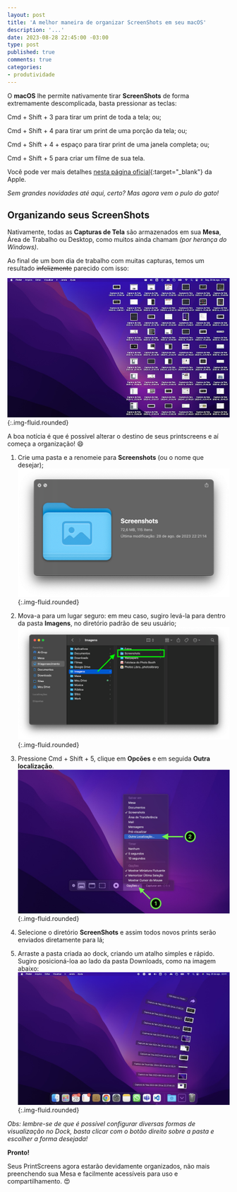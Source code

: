 ```yaml
---
layout: post
title: 'A melhor maneira de organizar ScreenShots em seu macOS'
description: '...'
date: 2023-08-28 22:45:00 -03:00
type: post
published: true
comments: true
categories:
- produtividade
---
```


O **macOS** lhe permite nativamente tirar **ScreenShots** de forma extremamente descomplicada, basta pressionar as teclas:

<span class="badge bg-secondary">Cmd</span> + <span class="badge bg-secondary">Shift</span> + <span class="badge bg-secondary">3</span> para tirar um print de toda a tela; ou;

<span class="badge bg-secondary">Cmd</span> + <span class="badge bg-secondary">Shift</span> + <span class="badge bg-secondary">4</span> para tirar um print de uma porção da tela; ou;

<span class="badge bg-secondary">Cmd</span> + <span class="badge bg-secondary">Shift</span> + <span class="badge bg-secondary">4</span> + <span class="badge bg-secondary">espaço</span> para tirar print de uma janela completa; ou;

<span class="badge bg-secondary">Cmd</span> + <span class="badge bg-secondary">Shift</span> + <span class="badge bg-secondary">5</span> para criar um filme de sua tela.

Você pode ver mais detalhes [nesta página oficial](https://support.apple.com/pt-br/HT201361#:~:text=Mantenha%20pressionadas%20as%20teclas%20Shift%20%2B%20Command%20%2B%204.,barra%20de%20espa%C3%A7o%20enquanto%20arrasta.){:target="_blank"} da Apple.

*Sem grandes novidades até aqui, certo? Mas agora vem o pulo do gato!*

## Organizando seus ScreenShots

Nativamente, todas as **Capturas de Tela** são armazenados em sua **Mesa**, Área de Trabalho ou Desktop, como muitos ainda chamam *(por herança do Windows)*.

Ao final de um bom dia de trabalho com muitas capturas, temos um resultado ~~infelizmente~~ parecido com isso:

![PrintScreen da Mesa de um MacOS com mais de metade da tela tomada por arquivos resultantes de printscreens feitos ao longo de um dia](../../assets/imgs/macos-printscreen/macos-printscreens-mesa.jpg){:.img-fluid.rounded}

A boa notícia é que é possível alterar o destino de seus printscreens e aí começa a organização! 😄

1. Crie uma pasta e a renomeie para **Screenshots** (ou o nome que desejar);
![Print de tela mostrando um ícone de diretório em azul e abaixo o título da pasta escrito ScreenShots](../../assets/imgs/macos-printscreen/diretorio-screenshots.png){:.img-fluid.rounded}

2. Mova-a para um lugar seguro: em meu caso, sugiro levá-la para dentro da pasta **Imagens**, no diretório padrão de seu usuário;
![Print de tela mostrando o finder do macOS, percorrendo o caminho: usuário, imagens e então o diretório chamado Screenshots](../../assets/imgs/macos-printscreen/localizacao-diretorio-screenshots.png){:.img-fluid.rounded}

3. Pressione <span class="badge bg-secondary">Cmd</span> + <span class="badge bg-secondary">Shift</span> + <span class="badge bg-secondary">5</span>, clique em **Opcões** e em seguida **Outra localização**.
![Print de tela mostrando o finder do macOS, percorrendo o caminho: usuário, imagens e então o diretório chamado Screenshots](../../assets/imgs/macos-printscreen/opcoes-outra_localizacao.jpg){:.img-fluid.rounded}

4. Selecione o diretório **ScreenShots** e assim todos novos prints serão enviados diretamente para lá;

5. Arraste a pasta criada ao dock, criando um atalho simples e rápido. Sugiro posicioná-loa ao lado da pasta Downloads, como na imagem abaixo:
![Print de tela mostrando o finder do macOS, percorrendo o caminho: usuário, imagens e então o diretório chamado Screenshots](../../assets/imgs/macos-printscreen/dock-screenshots-folder.jpg){:.img-fluid.rounded}

_Obs: lembre-se de que é possível configurar diversas formas de visualização no Dock, basta clicar com o botão direito sobre a pasta e escolher a forma desejada!_

**Pronto!**

Seus PrintScreens agora estarão devidamente organizados, não mais preenchendo sua Mesa e facilmente acessíveis para uso e compartilhamento. 😍